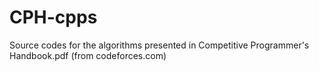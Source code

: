 # CPH-cpps
Source codes for the algorithms presented in Competitive Programmer's Handbook.pdf (from codeforces.com)

